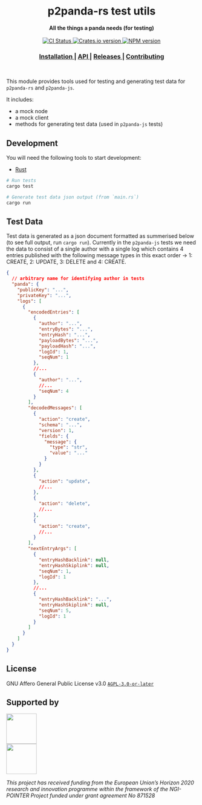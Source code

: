 <h1 align="center">p2panda-rs test utils</h1>

<div align="center">
  <strong>All the things a panda needs (for testing)</strong>
</div>

<br />

<div align="center">
  <!-- CI status -->
  <a href="https://github.com/p2panda/p2panda/actions">
    <img src="https://img.shields.io/github/workflow/status/p2panda/p2panda/Build%20and%20test?style=flat-square" alt="CI Status" />
  </a>
  <!-- Crates version -->
  <a href="https://crates.io/crates/p2panda-rs">
    <img src="https://img.shields.io/crates/v/p2panda-rs.svg?style=flat-square" alt="Crates.io version" />
  </a>
  <!-- NPM version -->
  <a href="https://www.npmjs.com/package/p2panda-js">
    <img src="https://img.shields.io/npm/v/p2panda-js?style=flat-square" alt="NPM version" />
  </a>
</div>

<div align="center">
  <h3>
    <a href="https://github.com/p2panda/p2panda">
      Installation
    </a>
    <span> | </span>
    <a href="https://docs.rs/p2panda-rs">
      API
    </a>
    <span> | </span>
    <a href="https://github.com/p2panda/p2panda/releases">
      Releases
    </a>
    <span> | </span>
    <a href="https://github.com/p2panda/handbook#how-to-contribute">
      Contributing
    </a>
  </h3>
</div>

<br />

This module provides tools used for testing and generating test data for `p2panda-rs` and `p2panda-js`. 

It includes:
- a mock node
- a mock client
- methods for generating test data (used in `p2panda-js` tests)

## Development

You will need the following tools to start development:

- [Rust](https://www.rust-lang.org/learn/get-started)

```bash
# Run tests
cargo test

# Generate test data json output (from `main.rs`)
cargo run

```

## Test Data

Test data is generated as a json document formatted as summerised below (to see full output, run `cargo run`). Currently in the `p2panda-js` tests we need the data to consist of a single author with a single log which contains 4 entries published with the following message types in this exact order -> 1: CREATE, 2: UPDATE, 3: DELETE and 4: CREATE.

```json
{
  // arbitrary name for identifying author in tests
  "panda": {
    "publicKey": "...",
    "privateKey": "...",
    "logs": [
      {
        "encodedEntries": [
          {
            "author": "...",
            "entryBytes": "...",
            "entryHash": "...",
            "payloadBytes": "...",
            "payloadHash": "...",
            "logId": 1,
            "seqNum": 1
          },
          //...
          {
            "author": "...",
            //...
            "seqNum": 4
          }
        ],
        "decodedMessages": [
          {
            "action": "create",
            "schema": "...",
            "version": 1,
            "fields": {
              "message": {
                "type": "str",
                "value": "..."
              }
            }
          },
          {
            "action": "update",
            //...
          },
          {
            "action": "delete",
            //...
          },
          {
            "action": "create",
            //...
          }
        ],
        "nextEntryArgs": [
          {
            "entryHashBacklink": null,
            "entryHashSkiplink": null,
            "seqNum": 1,
            "logId": 1
          },
          //...
          {
            "entryHashBacklink": "...",
            "entryHashSkiplink": null,
            "seqNum": 5,
            "logId": 1
          }
        ]
      }
    ]
  }
}
```

## License

GNU Affero General Public License v3.0 [`AGPL-3.0-or-later`](LICENSE)

## Supported by

<img src="https://p2panda.org/images/ngi-logo.png" width="auto" height="80px"><br /><img src="https://p2panda.org/images/eu-flag-logo.png" width="auto" height="80px">

*This project has received funding from the European Union’s Horizon 2020 research and innovation programme within the framework of the NGI-POINTER Project funded under grant agreement No 871528*

